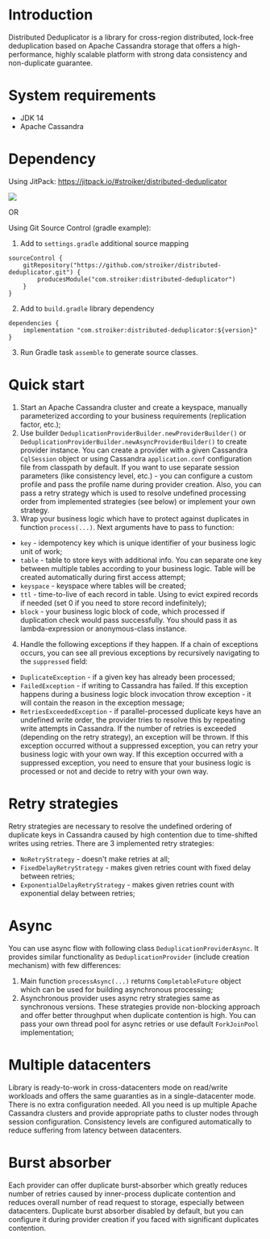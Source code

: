 # Introduction

Distributed Deduplicator is a library for cross-region distributed, lock-free deduplication based on Apache Cassandra storage that offers a high-performance, highly scalable platform with strong data consistency and non-duplicate guarantee.

# System requirements

- JDK 14
- Apache Cassandra

# Dependency

Using JitPack: https://jitpack.io/#stroiker/distributed-deduplicator

[![](https://jitpack.io/v/stroiker/distributed-deduplicator.svg)](https://jitpack.io/#stroiker/distributed-deduplicator)

OR

Using Git Source Control (gradle example):
1) Add to `settings.gradle` additional source mapping
```
sourceControl {
    gitRepository("https://github.com/stroiker/distributed-deduplicator.git") {
        producesModule("com.stroiker:distributed-deduplicator")
    }
}
```
2) Add to `build.gradle` library dependency
```
dependencies {
    implementation "com.stroiker:distributed-deduplicator:${version}"
}
```
3) Run Gradle task `assemble` to generate source classes.

# Quick start

1) Start an Apache Cassandra cluster and create a keyspace, manually parameterized according to your business requirements (replication factor, etc.);
2) Use builder `DeduplicationProviderBuilder.newProviderBuilder()` or `DeduplicationProviderBuilder.newAsyncProviderBuilder()` to create provider instance. You can create a provider with a given Cassandra `CqlSession` object or using Cassandra `application.conf` configuration file from classpath by default. 
If you want to use separate session parameters (like consistency level, etc.) - you can configure a custom profile and pass the profile name during provider creation. Also, you can pass a retry strategy which is used to resolve undefined processing order from implemented strategies (see below) or implement your own strategy.
3) Wrap your business logic which have to protect against duplicates in function `process(...)`. Next arguments have to pass to function:
- `key` - idempotency key which is unique identifier of your business logic unit of work;
- `table` - table to store keys with additional info. You can separate one key between multiple tables according to your business logic. Table will be created automatically during first access attempt;
- `keyspace` - keyspace where tables will be created;
- `ttl` - time-to-live of each record in table. Using to evict expired records if needed (set 0 if you need to store record indefinitely);
- `block` - your business logic block of code, which processed if duplication check would pass successfully. You should pass it as lambda-expression or anonymous-class instance.
4) Handle the following exceptions if they happen. If a chain of exceptions occurs, you can see all previous exceptions by recursively navigating to the `suppressed` field:
- `DuplicateException` - if a given key has already been processed;
- `FailedException` - if writing to Cassandra has failed. If this exception happens during a business logic block invocation throw exception - it will contain the reason in the exception message;
- `RetriesExceededException` - if parallel-processed duplicate keys have an undefined write order, the provider tries to resolve this by repeating write attempts in Cassandra. If the number of retries is exceeded (depending on the retry strategy), an exception will be thrown. 
If this exception occurred without a suppressed exception, you can retry your business logic with your own way. If this exception occurred with a suppressed exception, you need to ensure that your business logic is processed or not and decide to retry with your own way.

# Retry strategies

Retry strategies are necessary to resolve the undefined ordering of duplicate keys in Cassandra caused by high contention due to time-shifted writes using retries.
There are 3 implemented retry strategies:
- `NoRetryStrategy` - doesn't make retries at all;
- `FixedDelayRetryStrategy` - makes given retries count with fixed delay between retries;
- `ExponentialDelayRetryStrategy` - makes given retries count with exponential delay between retries;

# Async

You can use async flow with following class `DeduplicationProviderAsync`. It provides similar functionality as `DeduplicationProvider` (include creation mechanism) with few differences:
1) Main function `processAsync(...)` returns `CompletableFuture` object which can be used for building asynchronous processing;
2) Asynchronous provider uses async retry strategies same as synchronous versions. These strategies provide non-blocking approach and offer better throughput when duplicate contention is high. You can pass your own thread pool for async retries or use default `ForkJoinPool` implementation;

# Multiple datacenters

Library is ready-to-work in cross-datacenters mode on read/write workloads and offers the same guaranties as in a single-datacenter mode. There is no extra configuration needed. All you need is up multiple Apache Cassandra clusters and provide appropriate paths to cluster nodes through session configuration.
Consistency levels are configured automatically to reduce suffering from latency between datacenters. 

# Burst absorber

Each provider can offer duplicate burst-absorber which greatly reduces number of retries caused by inner-process duplicate contention and reduces overall number of read request to storage, especially between datacenters. Duplicate burst absorber disabled by default, but you can configure it during provider creation if you faced with significant duplicates contention.
